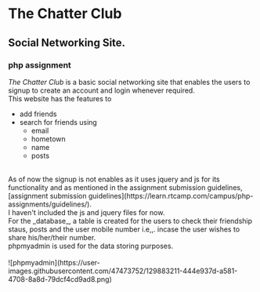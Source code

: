 # The Chatter Club
## Social Networking Site.
### php assignment

_The Chatter Club_ is a basic social networking site that enables the users to signup to create an account and login whenever required.
<br> This website has the features to 
* add friends
* search for friends using
  * email
  * hometown
  * name
  * posts
<br>
As of now the signup is not enables as it uses jquery and js for its functionality and as mentioned in the assignment submission guidelines, [assignment submission guidelines](https://learn.rtcamp.com/campus/php-assignments/guidelines/).
<br>I haven't included the js and jquery files for now. 
<br>
For the _database_, a table is created for the users to check their friendship staus, posts and the user mobile number i.e,,. incase the user wishes to share his/her/their number.
<br> phpmyadmin is used for the data storing purposes.
<br>
<br>
![phpmyadmin](https://user-images.githubusercontent.com/47473752/129883211-444e937d-a581-4708-8a8d-79dcf4cd9ad8.png)
<br>




